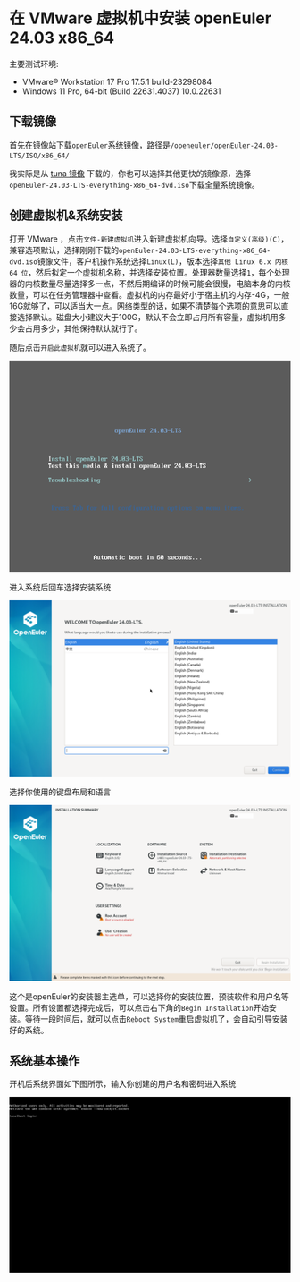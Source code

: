 # 在 VMware 虚拟机中安装 openEuler 24.03 x86_64

主要测试环境:
 - VMware® Workstation 17 Pro 17.5.1 build-23298084
 - Windows 11 Pro, 64-bit (Build 22631.4037) 10.0.22631

## 下载镜像

首先在镜像站下载`openEuler`系统镜像，路径是`/openeuler/openEuler-24.03-LTS/ISO/x86_64/`

我实际是从 [tuna 镜像](https://mirror.tuna.tsinghua.edu.cn/openeuler/openEuler-24.03-LTS/ISO/x86_64/) 下载的，你也可以选择其他更快的镜像源，选择`openEuler-24.03-LTS-everything-x86_64-dvd.iso`下载全量系统镜像。

## 创建虚拟机&系统安装

打开 VMware ，点击`文件-新建虚拟机`进入新建虚拟机向导。选择`自定义(高级)(C)`，兼容选项默认，选择刚刚下载的`openEuler-24.03-LTS-everything-x86_64-dvd.iso`镜像文件，客户机操作系统选择`Linux(L)`，版本选择`其他 Linux 6.x 内核 64 位`，然后拟定一个虚拟机名称，并选择安装位置。处理器数量选择`1`，每个处理器的内核数量尽量选择多一点，不然后期编译的时候可能会很慢，电脑本身的内核数量，可以在任务管理器中查看。虚拟机的内存最好小于宿主机的内存-4G，一般16G就够了，可以适当大一点。网络类型的话，如果不清楚每个选项的意思可以直接选择默认。磁盘大小建议大于100G，默认不会立即占用所有容量，虚拟机用多少会占用多少，其他保持默认就行了。

随后点击`开启此虚拟机`就可以进入系统了。

![alt text](images/1-1-oe-startup.png)

进入系统后回车选择安装系统

![alt text](images/1-1-oe-choose-lang.png)

选择你使用的键盘布局和语言

![alt text](images/1-1-oe-installation-summary.png)

这个是openEuler的安装器主选单，可以选择你的安装位置，预装软件和用户名等设置。所有设置都选择完成后，可以点击右下角的`Begin Installation`开始安装。等待一段时间后，就可以点击`Reboot System`重启虚拟机了，会自动引导安装好的系统。

## 系统基本操作

开机后系统界面如下图所示，输入你创建的用户名和密码进入系统

![alt text](images/1-1-oe-login.png)

